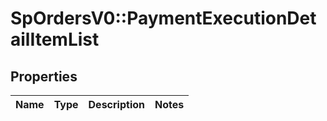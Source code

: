 # SpOrdersV0::PaymentExecutionDetailItemList

## Properties
Name | Type | Description | Notes
------------ | ------------- | ------------- | -------------

